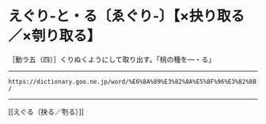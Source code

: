 # えぐり‐と・る〔ゑぐり‐〕【×抉り取る／×刳り取る】

［動ラ五（四）］くりぬくようにして取り出す。「桃の種を―・る」

---
`https://dictionary.goo.ne.jp/word/%E6%8A%89%E3%82%8A%E5%8F%96%E3%82%8B/`

---
[[えぐる（抉る／刳る）]]